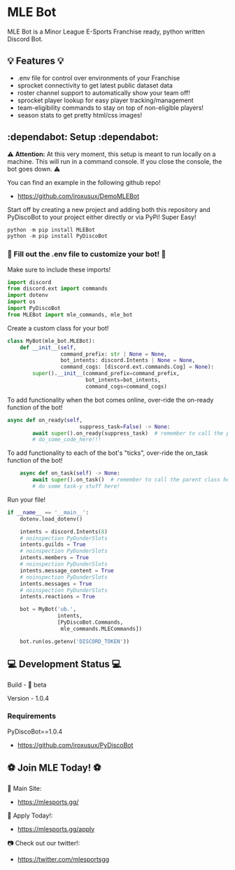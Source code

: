 # MLE Bot

MLE Bot is a Minor League E-Sports Franchise ready, python written Discord Bot.

## :bulb: Features :bulb:
- .env file for control over environments of your Franchise
- sprocket connectivity to get latest public dataset data
- roster channel support to automatically show your team off!
- sprocket player lookup for easy player tracking/management
- team-eligibility commands to stay on top of non-eligible players!
- season stats to get pretty html/css images!

## :dependabot: Setup :dependabot:
:warning: **Attention:** At this very moment, this setup is meant to run locally on a machine. This will run in a command console.
If you close the console, the bot goes down. :warning:

You can find an example in the following github repo!
- https://github.com/iroxusux/DemoMLEBot

Start off by creating a new project and adding both this repository and PyDiscoBot to your project either directly or via PyPi! Super Easy!
``` python
python -m pip install MLEBot
python -m pip install PyDiscoBot
```

### :memo: Fill out the .env file to customize your bot! :memo:


Make sure to include these imports!
```python
import discord
from discord.ext import commands
import dotenv
import os
import PyDiscoBot
from MLEBot import mle_commands, mle_bot
```

Create a custom class for your bot!
```python
class MyBot(mle_bot.MLEBot):
    def __init__(self,
                 command_prefix: str | None = None,
                 bot_intents: discord.Intents | None = None,
                 command_cogs: [discord.ext.commands.Cog] = None):
        super().__init__(command_prefix=command_prefix,
                         bot_intents=bot_intents,
                         command_cogs=command_cogs)
```

To add functionality when the bot comes online, over-ride the on-ready function of the bot!
```python
async def on_ready(self,
                       suppress_task=False) -> None:
        await super().on_ready(suppress_task)  # remember to call the parent class here!
        # do_some_code_here!!!
```

To add functionality to each of the bot's "ticks", over-ride the on_task function of the bot!
```python
    async def on_task(self) -> None:
        await super().on_task()  # remember to call the parent class here!
        # do some task-y stuff here!
```

Run your file!
```python
if __name__ == '__main__':
    dotenv.load_dotenv()

    intents = discord.Intents(8)
    # noinspection PyDunderSlots
    intents.guilds = True
    # noinspection PyDunderSlots
    intents.members = True
    # noinspection PyDunderSlots
    intents.message_content = True
    # noinspection PyDunderSlots
    intents.messages = True
    # noinspection PyDunderSlots
    intents.reactions = True

    bot = MyBot('ub.',
                intents,
                [PyDiscoBot.Commands,
                 mle_commands.MLECommands])

    bot.run(os.getenv('DISCORD_TOKEN'))
```

## :computer: Development Status :computer:

Build - :construction: beta

Version - 1.0.4

### Requirements
PyDiscoBot==1.0.4
  - https://github.com/iroxusux/PyDiscoBot

## :soccer: Join MLE Today! :soccer:
:sparkler: Main Site:
  - https://mlesports.gg/
    
:postbox: Apply Today!:
  - https://mlesports.gg/apply
    
:camera: Check out our twitter!:
  - https://twitter.com/mlesportsgg
